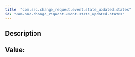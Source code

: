```yaml
---
title: "com.snc.change_request.event.state_updated.states"
id: "com.snc.change_request.event.state_updated.states"
---
```

## Description



## Value: 
```

```
